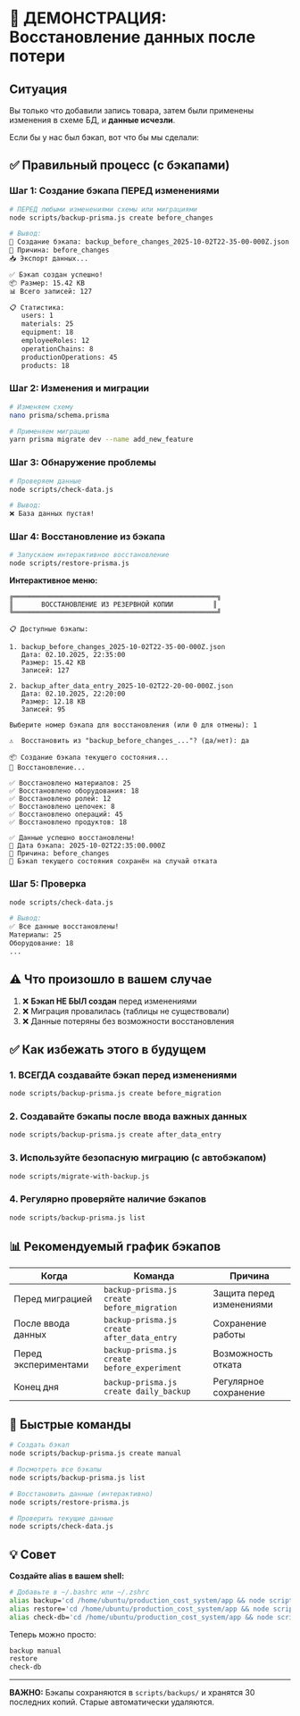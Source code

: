 
# 💾 ДЕМОНСТРАЦИЯ: Восстановление данных после потери

## Ситуация

Вы только что добавили запись товара, затем были применены изменения в схеме БД, и **данные исчезли**.

Если бы у нас был бэкап, вот что бы мы сделали:

## ✅ Правильный процесс (с бэкапами)

### Шаг 1: Создание бэкапа ПЕРЕД изменениями

```bash
# ПЕРЕД любыми изменениями схемы или миграциями
node scripts/backup-prisma.js create before_changes

# Вывод:
🔄 Создание бэкапа: backup_before_changes_2025-10-02T22-35-00-000Z.json
📝 Причина: before_changes
📥 Экспорт данных...

✅ Бэкап создан успешно!
📦 Размер: 15.42 KB
📊 Всего записей: 127

📋 Статистика:
   users: 1
   materials: 25
   equipment: 18
   employeeRoles: 12
   operationChains: 8
   productionOperations: 45
   products: 18
```

### Шаг 2: Изменения и миграции

```bash
# Изменяем схему
nano prisma/schema.prisma

# Применяем миграцию
yarn prisma migrate dev --name add_new_feature
```

### Шаг 3: Обнаружение проблемы

```bash
# Проверяем данные
node scripts/check-data.js

# Вывод:
❌ База данных пустая!
```

### Шаг 4: Восстановление из бэкапа

```bash
# Запускаем интерактивное восстановление
node scripts/restore-prisma.js
```

**Интерактивное меню:**

```
╔═══════════════════════════════════════════════════╗
║       ВОССТАНОВЛЕНИЕ ИЗ РЕЗЕРВНОЙ КОПИИ          ║
╚═══════════════════════════════════════════════════╝

📋 Доступные бэкапы:

1. backup_before_changes_2025-10-02T22-35-00-000Z.json
   Дата: 02.10.2025, 22:35:00
   Размер: 15.42 KB
   Записей: 127

2. backup_after_data_entry_2025-10-02T22-20-00-000Z.json
   Дата: 02.10.2025, 22:20:00
   Размер: 12.18 KB
   Записей: 95

Выберите номер бэкапа для восстановления (или 0 для отмены): 1

⚠️  Восстановить из "backup_before_changes_..."? (да/нет): да

📦 Создание бэкапа текущего состояния...
🔄 Восстановление...

✅ Восстановлено материалов: 25
✅ Восстановлено оборудования: 18
✅ Восстановлено ролей: 12
✅ Восстановлено цепочек: 8
✅ Восстановлено операций: 45
✅ Восстановлено продуктов: 18

✅ Данные успешно восстановлены!
📅 Дата бэкапа: 2025-10-02T22:35:00.000Z
📝 Причина: before_changes
💾 Бэкап текущего состояния сохранён на случай отката
```

### Шаг 5: Проверка

```bash
node scripts/check-data.js

# Вывод:
✅ Все данные восстановлены!
Материалы: 25
Оборудование: 18
...
```

## ⚠️ Что произошло в вашем случае

1. ❌ **Бэкап НЕ БЫЛ создан** перед изменениями
2. ❌ Миграция провалилась (таблицы не существовали)
3. ❌ Данные потеряны без возможности восстановления

## ✅ Как избежать этого в будущем

### 1. **ВСЕГДА** создавайте бэкап перед изменениями

```bash
node scripts/backup-prisma.js create before_migration
```

### 2. Создавайте бэкапы после ввода важных данных

```bash
node scripts/backup-prisma.js create after_data_entry
```

### 3. Используйте безопасную миграцию (с автобэкапом)

```bash
node scripts/migrate-with-backup.js
```

### 4. Регулярно проверяйте наличие бэкапов

```bash
node scripts/backup-prisma.js list
```

## 📊 Рекомендуемый график бэкапов

| Когда | Команда | Причина |
|-------|---------|---------|
| Перед миграцией | `backup-prisma.js create before_migration` | Защита перед изменениями |
| После ввода данных | `backup-prisma.js create after_data_entry` | Сохранение работы |
| Перед экспериментами | `backup-prisma.js create before_experiment` | Возможность отката |
| Конец дня | `backup-prisma.js create daily_backup` | Регулярное сохранение |

## 🔧 Быстрые команды

```bash
# Создать бэкап
node scripts/backup-prisma.js create manual

# Посмотреть все бэкапы
node scripts/backup-prisma.js list

# Восстановить данные (интерактивно)
node scripts/restore-prisma.js

# Проверить текущие данные
node scripts/check-data.js
```

## 💡 Совет

**Создайте alias в вашем shell:**

```bash
# Добавьте в ~/.bashrc или ~/.zshrc
alias backup='cd /home/ubuntu/production_cost_system/app && node scripts/backup-prisma.js create'
alias restore='cd /home/ubuntu/production_cost_system/app && node scripts/restore-prisma.js'
alias check-db='cd /home/ubuntu/production_cost_system/app && node scripts/check-data.js'
```

Теперь можно просто:

```bash
backup manual
restore
check-db
```

---

**ВАЖНО:** Бэкапы сохраняются в `scripts/backups/` и хранятся 30 последних копий. Старые автоматически удаляются.
